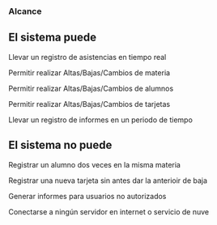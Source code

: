 ### Alcance


## El sistema puede                      
Llevar un registro de asistencias en tiempo real      

Permitir realizar Altas/Bajas/Cambios de materia      

Permitir realizar Altas/Bajas/Cambios de alumnos      

Permitir realizar Altas/Bajas/Cambios de tarjetas     

Llevar un registro de informes en un periodo de tiempo

## El sistema no puede
Registrar un alumno dos veces en la misma materia

Registrar una nueva tarjeta sin antes dar la anterioir de baja

Generar informes para usuarios no autorizados

Conectarse a ningún servidor en internet o servicio de nuve
